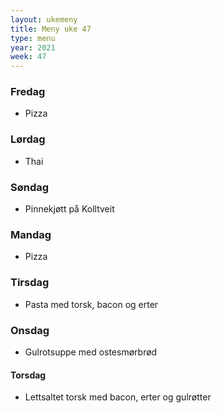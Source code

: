 ```yaml
---
layout: ukemeny
title: Meny uke 47
type: menu
year: 2021
week: 47
---
```


### Fredag

- Pizza

### Lørdag

- Thai

### Søndag

- Pinnekjøtt på Kolltveit

### Mandag

- Pizza

### Tirsdag

- Pasta med torsk, bacon og erter

### Onsdag

- Gulrotsuppe med ostesmørbrød

#### Torsdag

- Lettsaltet torsk med bacon, erter og gulrøtter